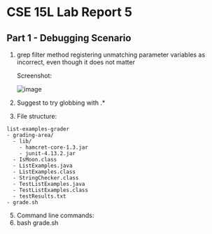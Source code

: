 # CSE 15L Lab Report 5

## Part 1 - Debugging Scenario
1. grep filter method registering unmatching parameter variables as incorrect, even though it does not matter

   Screenshot:

   ![image](https://github.com/goondocx/cse15l-lab-reports/assets/100145953/2ecc4a9a-48a3-4860-b8e0-f208317094a5)

3. Suggest to try globbing with .*
4. File structure:
```
list-examples-grader
- grading-area/
  - lib/
    - hamcret-core-1.3.jar
    - junit-4.13.2.jar
  - IsMoon.class
  - ListExamples.java
  - ListExamples.class
  - StringChecker.class
  - TestListExamples.java
  - TestListExamples.class
  - testResults.txt
- grade.sh
```
5. Command line commands:
6. bash grade.sh
